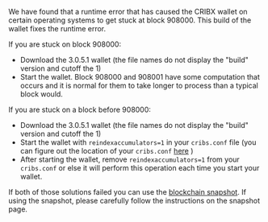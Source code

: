 We have found that a runtime error that has caused the CRIBX wallet on certain operating systems to get stuck at block 908000. This build of the wallet fixes the runtime error.

If you are stuck on block 908000:
- Download the 3.0.5.1 wallet (the file names do not display the "build" version and cutoff the 1)
- Start the wallet. Block 908000 and 908001 have some computation that occurs and it is normal for them to take longer to process than a typical block would.

If you are stuck on a block before 908000:
- Download the 3.0.5.1 wallet (the file names do not display the "build" version and cutoff the 1)
- Start the wallet with `reindexaccumulators=1` in your `cribs.conf` file (you can figure out the location of your `cribs.conf` [here](https://cribs.freshdesk.com/support/solutions/articles/30000004664-where-are-my-wallet-dat-blockchain-and-configuration-conf-files-located-) )
- After starting the wallet, remove `reindexaccumulators=1` from your `cribs.conf` or else it will perform this operation each time you start your wallet.

If both of those solutions failed you can use the [blockchain snapshot](http://178.254.23.111/~pub/CRIBX/Daily-Snapshots-Html/CRIBX-Daily-Snapshots.html). If using the snapshot, please carefully follow the instructions on the snapshot page.